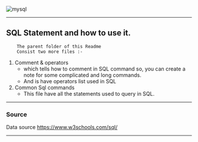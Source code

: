 
![mysql](https://i0.wp.com/learn.onemonth.com/wp-content/uploads/2019/07/image2-1.png?fit=600%2C315&ssl=1)

***
## SQL Statement and how to use it.

        The parent folder of this Readme 
        Consist two more files :- 

1. Comment & operators
   * which tells how to comment in SQL command so, you can create a note for some complicated and long commands.
   * And is have operators list used in SQL
2. Common Sql commands
   * This file have all the statements used to query in SQL.  

***
### Source

Data source https://www.w3schools.com/sql/ 
***